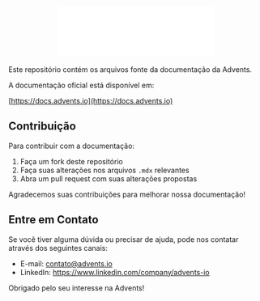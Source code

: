 <p align="center">
  <a href="https://advents.io">
    <picture>
      <source media="(prefers-color-scheme: dark)" srcset="logo/light.svg" />
      <source media="(prefers-color-scheme: light)" srcset="logo/dark.svg" />
      <img src="logo/dark.svg" alt="Advents logo" width="312px" />
    </picture>
  </a>
</p>

Este repositório contém os arquivos fonte da documentação da Advents.

A documentação oficial está disponível em:

[https://docs.advents.io](https://docs.advents.io)

## Contribuição

Para contribuir com a documentação:

1. Faça um fork deste repositório
2. Faça suas alterações nos arquivos `.mdx` relevantes
3. Abra um pull request com suas alterações propostas

Agradecemos suas contribuições para melhorar nossa documentação!

## Entre em Contato

Se você tiver alguma dúvida ou precisar de ajuda, pode nos contatar através dos seguintes canais:

- E-mail: contato@advents.io
- LinkedIn: https://www.linkedin.com/company/advents-io

Obrigado pelo seu interesse na Advents!
